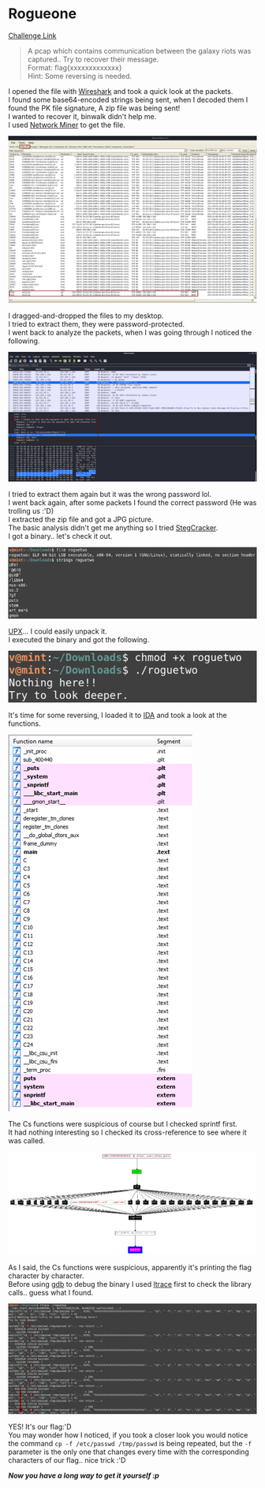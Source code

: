 **Rogueone**
===================  
[Challenge Link](https://s3-eu-west-1.amazonaws.com/hubchallenges/Reverse/rogueone.pcap)  

> A pcap which contains communication between the galaxy riots was captured.. Try to recover their message.  
> Format: flag{xxxxxxxxxxxxx}  
> Hint: Some reversing is needed.

I opened the file with [Wireshark](https://www.wireshark.org/) and took a quick look at the packets.  
I found some base64-encoded strings being sent, when I decoded them I found the PK file signature, A zip file was being sent!  
I wanted to recover it, binwalk didn't help me.  
I used [Network Miner](https://docs.securityonion.net/en/16.04/networkminer.html) to get the file.  

![](images/rogueone1.png)

I dragged-and-dropped the files to my desktop.  
I tried to extract them, they were password-protected.  
I went back to analyze the packets, when I was going through I noticed the following.

![](images/rogueone2.png)

I tried to extract them again but it was the wrong password lol.  
I went back again, after some packets I found the correct password (He was trolling us :'D)  
I extracted the zip file and got a JPG picture.  
The basic analysis didn't get me anything so I tried [StegCracker](https://github.com/Paradoxis/StegCracker).  
I got a binary.. let's check it out.

![](images/rogueone3.png)

[UPX](https://upx.github.io/)... I could easily unpack it.  
I executed the binary and got the following.

![](images/rogueone4.png)

It's time for some reversing, I loaded it to [IDA](https://www.hex-rays.com/products/ida/) and took a look at the functions.

![](images/rogueone5.png)

The Cs functions were suspicious of course but I checked sprintf first.  
It had nothing interesting so I checked its cross-reference to see where it was called.

![](images/rogueone6.png)

As I said, the Cs functions were suspicious, apparently it's printing the flag character by character.  
Before using [gdb](https://www.gnu.org/software/gdb/) to debug the binary I used [ltrace](https://man7.org/linux/man-pages/man1/ltrace.1.html) first to check the library calls.. guess what I found.

![](images/rogueone7.png)

YES! It's our flag:'D  
You may wonder how I noticed, if you took a closer look you would notice the command `cp -f /etc/passwd /tmp/passwd` is being repeated, but the `-f` parameter is the only one that changes every time with the corresponding characters of our flag.. nice trick :'D  


***Now you have a long way to get it yourself :p***
